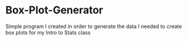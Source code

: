 # Box-Plot-Generator
Simple program I created in order to generate the data I needed to create box plots for my Intro to Stats class

